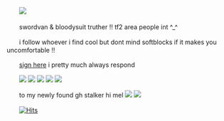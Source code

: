 　　![](https://files.catbox.moe/buydmd.png)
  
　　swordvan & bloodysuit truther !! tf2 area people int ^_^

　　i follow whoever i find cool but dont mind softblocks if it makes you uncomfortable !!
  
　　[sign here](https://retrospring.net/@coffeencola) i pretty much always respond

　　![](https://images-wixmp-ed30a86b8c4ca887773594c2.wixmp.com/f/d618541c-6716-4804-9f16-2a773f924ddc/d38omtf-ad85f00c-a5b6-41f9-9e81-8a2e09a5cbff.gif?token=eyJ0eXAiOiJKV1QiLCJhbGciOiJIUzI1NiJ9.eyJzdWIiOiJ1cm46YXBwOjdlMGQxODg5ODIyNjQzNzNhNWYwZDQxNWVhMGQyNmUwIiwiaXNzIjoidXJuOmFwcDo3ZTBkMTg4OTgyMjY0MzczYTVmMGQ0MTVlYTBkMjZlMCIsIm9iaiI6W1t7InBhdGgiOiJcL2ZcL2Q2MTg1NDFjLTY3MTYtNDgwNC05ZjE2LTJhNzczZjkyNGRkY1wvZDM4b210Zi1hZDg1ZjAwYy1hNWI2LTQxZjktOWU4MS04YTJlMDlhNWNiZmYuZ2lmIn1dXSwiYXVkIjpbInVybjpzZXJ2aWNlOmZpbGUuZG93bmxvYWQiXX0.sZSpRCbbep8YtbQzSnaG2LsuHPdEIXqBW9PjKgsNx3c) ![](https://images-wixmp-ed30a86b8c4ca887773594c2.wixmp.com/f/2f49d35a-a065-4514-8da2-51a2b80ac7ab/d4c0a7u-3284a3ff-5270-4e5d-aa08-1aa014b476ce.gif?token=eyJ0eXAiOiJKV1QiLCJhbGciOiJIUzI1NiJ9.eyJzdWIiOiJ1cm46YXBwOjdlMGQxODg5ODIyNjQzNzNhNWYwZDQxNWVhMGQyNmUwIiwiaXNzIjoidXJuOmFwcDo3ZTBkMTg4OTgyMjY0MzczYTVmMGQ0MTVlYTBkMjZlMCIsIm9iaiI6W1t7InBhdGgiOiJcL2ZcLzJmNDlkMzVhLWEwNjUtNDUxNC04ZGEyLTUxYTJiODBhYzdhYlwvZDRjMGE3dS0zMjg0YTNmZi01MjcwLTRlNWQtYWEwOC0xYWEwMTRiNDc2Y2UuZ2lmIn1dXSwiYXVkIjpbInVybjpzZXJ2aWNlOmZpbGUuZG93bmxvYWQiXX0.nzFBrlIgdMBH8NJGmDnH7gG2Q_YJr8rzyUMIDob8GGQ) ![](https://images-wixmp-ed30a86b8c4ca887773594c2.wixmp.com/f/336ff10f-7d47-44b0-942c-d5d99b1ae20e/d22dpgm-7c7c2857-263e-4de7-93ab-c3e12dd20577.png/v1/fill/w_99,h_56/huntsman_stamp_by_supasoldier_d22dpgm-fullview.png?token=eyJ0eXAiOiJKV1QiLCJhbGciOiJIUzI1NiJ9.eyJzdWIiOiJ1cm46YXBwOjdlMGQxODg5ODIyNjQzNzNhNWYwZDQxNWVhMGQyNmUwIiwiaXNzIjoidXJuOmFwcDo3ZTBkMTg4OTgyMjY0MzczYTVmMGQ0MTVlYTBkMjZlMCIsIm9iaiI6W1t7ImhlaWdodCI6Ijw9NTYiLCJwYXRoIjoiXC9mXC8zMzZmZjEwZi03ZDQ3LTQ0YjAtOTQyYy1kNWQ5OWIxYWUyMGVcL2QyMmRwZ20tN2M3YzI4NTctMjYzZS00ZGU3LTkzYWItYzNlMTJkZDIwNTc3LnBuZyIsIndpZHRoIjoiPD05OSJ9XV0sImF1ZCI6WyJ1cm46c2VydmljZTppbWFnZS5vcGVyYXRpb25zIl19.dUQIxyCthe8aR-nwWeET5rRoX5Xuj2UsVrXAbDLD_5k) ![](https://images-wixmp-ed30a86b8c4ca887773594c2.wixmp.com/f/2f49d35a-a065-4514-8da2-51a2b80ac7ab/d3gfydy-d743948d-27ce-4643-b122-a362510fa3ba.gif?token=eyJ0eXAiOiJKV1QiLCJhbGciOiJIUzI1NiJ9.eyJzdWIiOiJ1cm46YXBwOjdlMGQxODg5ODIyNjQzNzNhNWYwZDQxNWVhMGQyNmUwIiwiaXNzIjoidXJuOmFwcDo3ZTBkMTg4OTgyMjY0MzczYTVmMGQ0MTVlYTBkMjZlMCIsIm9iaiI6W1t7InBhdGgiOiJcL2ZcLzJmNDlkMzVhLWEwNjUtNDUxNC04ZGEyLTUxYTJiODBhYzdhYlwvZDNnZnlkeS1kNzQzOTQ4ZC0yN2NlLTQ2NDMtYjEyMi1hMzYyNTEwZmEzYmEuZ2lmIn1dXSwiYXVkIjpbInVybjpzZXJ2aWNlOmZpbGUuZG93bmxvYWQiXX0.5Fla3uCviaJGuS8Sgv-3ca3KOz3_fvRZft-oYli4u2M) ![](https://images-wixmp-ed30a86b8c4ca887773594c2.wixmp.com/f/bd316f6c-3d60-43e6-a57d-8aa1f3929cfc/d5xkqf8-fe538f73-fe2f-45b9-b5d9-bd8d1e202f3b.gif?token=eyJ0eXAiOiJKV1QiLCJhbGciOiJIUzI1NiJ9.eyJzdWIiOiJ1cm46YXBwOjdlMGQxODg5ODIyNjQzNzNhNWYwZDQxNWVhMGQyNmUwIiwiaXNzIjoidXJuOmFwcDo3ZTBkMTg4OTgyMjY0MzczYTVmMGQ0MTVlYTBkMjZlMCIsIm9iaiI6W1t7InBhdGgiOiJcL2ZcL2JkMzE2ZjZjLTNkNjAtNDNlNi1hNTdkLThhYTFmMzkyOWNmY1wvZDV4a3FmOC1mZTUzOGY3My1mZTJmLTQ1YjktYjVkOS1iZDhkMWUyMDJmM2IuZ2lmIn1dXSwiYXVkIjpbInVybjpzZXJ2aWNlOmZpbGUuZG93bmxvYWQiXX0.7MrKbN_XRYgFlg3RwG5fCwM2jheNOPp8BF4u7lqF2Hs)

　　to my newly found gh stalker hi mel  ![](https://files.catbox.moe/fk4clt.gif) ![](https://files.catbox.moe/9jp6ko.gif)

　　[![Hits](https://hits.seeyoufarm.com/api/count/incr/badge.svg?url=https%3A%2F%2Fgithub.com%2Fgjbae1212%2Fhit-counter&count_bg=%23000000&title_bg=%23D56550&icon=&icon_color=%230A0808&title=visits&edge_flat=true)](https://hits.seeyoufarm.com)

















